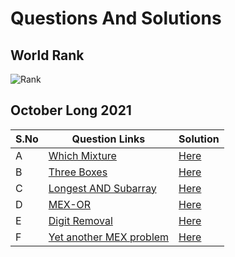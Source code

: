 # Questions And Solutions
## World Rank
![Rank](https://user-images.githubusercontent.com/82998871/137487852-3a43c903-c157-472b-9089-91b0ef61a7cd.png)


## October Long 2021

| S.No | Question Links | Solution |
| ------- | ------- | ------- | 
| A | [Which Mixture](https://www.codechef.com/OCT21B/problems/MIXTURE) | [Here](https://github.com/bhaumikmaan/Competitve-Programming-Solutions/blob/main/Codechef/OCT21B%20-%20October%20Long%202021/Which%20Mixture.cpp) | 
| B | [Three Boxes](https://www.codechef.com/OCT21B/problems/THREEBOX)| [Here](https://github.com/bhaumikmaan/Competitve-Programming-Solutions/blob/main/Codechef/OCT21B%20-%20October%20Long%202021/Three%20Boxes.cpp) | 
| C | [Longest AND Subarray](https://www.codechef.com/OCT21B/problems/ANDSUBAR) | [Here](https://github.com/bhaumikmaan/Competitve-Programming-Solutions/blob/main/Codechef/OCT21B%20-%20October%20Long%202021/Longest%20AND%20Subarray.cpp) | 
| D | [MEX-OR](https://www.codechef.com/OCT21B/problems/MEXOR) | [Here](https://github.com/bhaumikmaan/Competitve-Programming-Solutions/blob/main/Codechef/OCT21B%20-%20October%20Long%202021/MEX-OR.cpp) | 
| E | [Digit Removal](https://www.codechef.com/OCT21B/problems/DIGITREM) | [Here](https://github.com/bhaumikmaan/Competitve-Programming-Solutions/blob/main/Codechef/OCT21B%20-%20October%20Long%202021/Digit%20Removal.cpp) | 
| F | [Yet another MEX problem](https://www.codechef.com/OCT21B/problems/MEXPROB) | [Here](https://github.com/bhaumikmaan/Competitve-Programming-Solutions/blob/main/Codechef/OCT21B%20-%20October%20Long%202021/Yet%20another%20MEX%20problem.cpp) |
